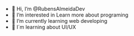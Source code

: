 - 👋 Hi, I’m @RubensAlmeidaDev
- 👀 I’m interested in Learn more about programing
- 🌱 I’m currently learning web developing
- 🌱 I´m learning about UI/UX

<!---
RubensAlmeidaDev/RubensAlmeidaDev is a ✨ special ✨ repository because its `README.md` (this file) appears on your GitHub profile.
You can click the Preview link to take a look at your changes.
--->
